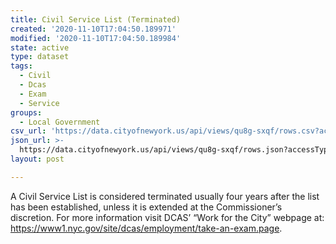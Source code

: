 ```yaml
---
title: Civil Service List (Terminated)
created: '2020-11-10T17:04:50.189971'
modified: '2020-11-10T17:04:50.189984'
state: active
type: dataset
tags:
  - Civil
  - Dcas
  - Exam
  - Service
groups:
  - Local Government
csv_url: 'https://data.cityofnewyork.us/api/views/qu8g-sxqf/rows.csv?accessType=DOWNLOAD'
json_url: >-
  https://data.cityofnewyork.us/api/views/qu8g-sxqf/rows.json?accessType=DOWNLOAD
layout: post

---
```

A Civil Service List is considered terminated usually four years after the list has been established, unless it is extended at the Commissioner’s discretion. For more information visit DCAS’ “Work for the City” webpage at: https://www1.nyc.gov/site/dcas/employment/take-an-exam.page.
